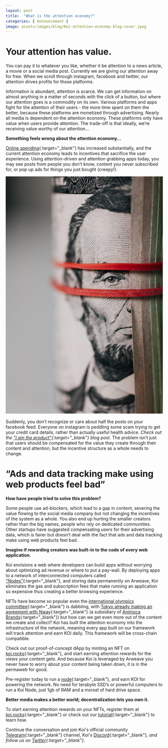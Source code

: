 ```yaml
---
layout: post
title:  "What is the attention economy?"
categories: [ Announcement ]
image: assets/images/blog/Koi-attention-economy-blog-cover.jpeg
---
```


# Your attention has value.

 You can pay it to whatever you like, whether it be attention to a news article, a movie or a social media post. Currently we are giving our attention away for free. When we scroll through instagram, facebook and twitter, our attention drives profits for those platforms. 

Information is abundant, attention is scarce. We can get information on almost anything in a matter of seconds with the click of a button, but where our attention goes is a commodity on its own. Various platforms and apps fight for the attention of their users - the more time spent on them the better, because these platforms are monetized through advertising. Nearly all media is dependent on the attention economy. These platforms only have value when users provide attention. The trade-off is that ideally, we’re receiving value worthy of our attention...

**Something feels wrong about the attention economy…**

[Online spending](https://www.paymentsdive.com/news/consumer-spending-changes-likely-to-stick-visa-says/601277/){:target="_blank"} has increased substantially, and the current attention economy leads to incentives that sacrifice the user experience. Using attention-driven and attention grabbing apps today, you may see posts from people you don’t know, content you never subscribed for, or pop up ads for things you just bought (creepy!).

![Koi attention economy blog](/assets/images/blog/Attention-economy-koi-blog.jpeg)

Suddenly, you don’t recognize or care about half the posts on your facebook feed. Everyone on instagram is peddling some scam trying to get your credit card details, rather than actually useful health advice. *Check out the ["I am the product"](https://blog.openkoi.com/I-Am-The-Product/){:target="_blank"} blog post*. The problem isn’t just that users should be compensated for the value they create through their content and attention, but the incentive structure as a whole needs to change.

# “Ads and data tracking make using web products feel bad”

**How have people tried to solve this problem?**

Some people use ad-blockers, which lead to a gap in content, severing the value flowing to the social media company but not changing the incentives of the system as a whole. You also end up hurting the smaller creators rather than the big names, people who rely on dedicated communities. Other startups have suggested compensating users for their advertising data, which is fairer but doesn’t deal with the fact that ads and data tracking make using web products feel bad.

**Imagine if rewarding creators was built-in to the code of every web application.**

Koi envisions a web where developers can build apps without worrying about optimizing ad revenue or where to put a pay-wall. By deploying apps to a network of interconnected computers called [“Nodes”](https://openkoi.com/downloads/){:target="_blank"}, and storing data permanently on Arweave, Koi eliminates the gas and subscription fees that make running an application so expensive thus creating a better browsing experience. 

NFTs have become so popular even the [international olympics committee](https://coingape.com/international-olympics-committee-dabbles-into-sports-nft-looking-at-strong-demand/){:target="_blank"} is dabbling, with [Tokyo already making an agreement with Nway](https://en.cryptonomist.ch/2021/06/04/nfts-come-to-tokyo-olympics-2021/){:target="_blank"} (a subsidiary of [Animoca Brands](https://www.animocabrands.com/){:target="_blank"}) but how can we get even more out of the content we create and collect? Koi has built the attention economy into the infrastructure of the network, meaning every app built on our framework will track attention and earn KOI daily. This framework will be cross-chain compatible.

Check out our proof-of-concept dApp by minting an NFT on [koi.rocks](https://koi.rocks/contents){:target="_blank"}, and start earning attention rewards for the views your content gets. And because Koi is leveraged by Arweave you never have to worry about your content being taken down, it is in the permaweb for good. 

Pre-register today to run a [node](https://openkoi.com/downloads/){:target="_blank"}, and earn KOI for powering the network. No need for terabyte SSD’s or powerful computers to run a Koi Node, just 1gb of RAM and a morsel of hard drive space.  


**Better media makes a better world; decentralization lets you own it.**

To start earning attention rewards on your NFTs, register them at [koi.rocks](https://koi.rocks/contents){:target="_blank"} or check out our [tutorial](https://blog.openkoi.com/An-Arweave-faucet-tutorial/){:target="_blank"} to learn how.

Continue the conversation and join Koi's official community [Telegram](https://t.me/joinchat/OEHs_8T9-8ZhZmU5){:target="_blank"} channel, Koi's [Discord](https://discord.gg/zByqXPGEWy){:target="_blank"}*, and follow us on [Twitter](https://twitter.com/open_koi){:target="_blank"}*. 

